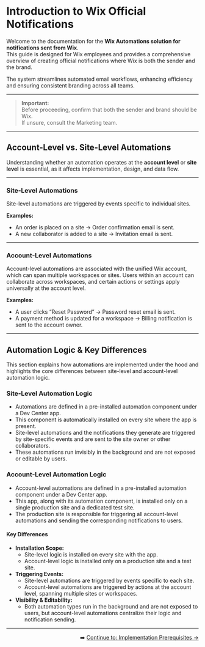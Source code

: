 # Introduction to Wix Official Notifications

Welcome to the documentation for the **Wix Automations solution for notifications sent from Wix**.  
This guide is designed for Wix employees and provides a comprehensive overview of creating official notifications where Wix is both the sender and the brand.

The system streamlines automated email workflows, enhancing efficiency and ensuring consistent branding across all teams.

---

> **Important:**  
> Before proceeding, confirm that both the sender and brand should be Wix.  
> If unsure, consult the Marketing team.

---

## Account-Level vs. Site-Level Automations

Understanding whether an automation operates at the **account level** or **site level** is essential, as it affects implementation, design, and data flow.

---

### Site-Level Automations

Site-level automations are triggered by events specific to individual sites.

**Examples:**
- An order is placed on a site → Order confirmation email is sent.
- A new collaborator is added to a site → Invitation email is sent.

---

### Account-Level Automations

Account-level automations are associated with the unified Wix account, which can span multiple workspaces or sites. Users within an account can collaborate across workspaces, and certain actions or settings apply universally at the account level.

**Examples:**
- A user clicks “Reset Password” → Password reset email is sent.
- A payment method is updated for a workspace → Billing notification is sent to the account owner.

---

## Automation Logic & Key Differences

This section explains how automations are implemented under the hood and highlights the core differences between site-level and account-level automation logic.

### Site-Level Automation Logic

- Automations are defined in a pre-installed automation component under a Dev Center app.  
- This component is automatically installed on every site where the app is present.  
- Site-level automations and the notifications they generate are triggered by site-specific events and are sent to the site owner or other collaborators.  
- These automations run invisibly in the background and are not exposed or editable by users.

### Account-Level Automation Logic

- Account-level automations are defined in a pre-installed automation component under a Dev Center app.  
- This app, along with its automation component, is installed only on a single production site and a dedicated test site.  
- The production site is responsible for triggering all account-level automations and sending the corresponding notifications to users.

#### Key Differences

- **Installation Scope:**  
  - Site-level logic is installed on every site with the app.  
  - Account-level logic is installed only on a production site and a test site.
- **Triggering Events:**  
  - Site-level automations are triggered by events specific to each site.  
  - Account-level automations are triggered by actions at the account level, spanning multiple sites or workspaces.
- **Visibility & Editability:**  
  - Both automation types run in the background and are not exposed to users, but account-level automations centralize their logic and notification sending.

---
<div align="right">

➡️ [Continue to: Implementation Prerequisites → ](https://github.com/Pickman123/Private-Projects/blob/main/documentations/Prerequisites.md)


</div>
